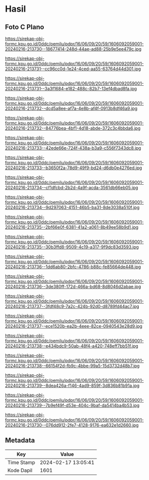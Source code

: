 # Hasil

## Foto C Plano

https://sirekap-obj-formc.kpu.go.id/0ddc/pemilu/pdpr/16/06/09/20/59/1606092059001-20240216-213730--18677414-248d-44ae-ad88-25b9e5ee479c.jpg

https://sirekap-obj-formc.kpu.go.id/0ddc/pemilu/pdpr/16/06/09/20/59/1606092059001-20240216-213731--cc96cc0d-1e24-4ced-aa55-63764d44d301.jpg

https://sirekap-obj-formc.kpu.go.id/0ddc/pemilu/pdpr/16/06/09/20/59/1606092059001-20240216-213731--3a3f1684-e182-488c-82b7-13ef4dbad8fa.jpg

https://sirekap-obj-formc.kpu.go.id/0ddc/pemilu/pdpr/16/06/09/20/59/1606092059001-20240216-213732--dcd5a8ee-af7a-4e8b-af4f-0913b8df46a9.jpg

https://sirekap-obj-formc.kpu.go.id/0ddc/pemilu/pdpr/16/06/09/20/59/1606092059001-20240216-213732--84776bea-4bf1-4d18-abde-372c3c4bbda6.jpg

https://sirekap-obj-formc.kpu.go.id/0ddc/pemilu/pdpr/16/06/09/20/59/1606092059001-20240216-213733--42ede66e-724f-438a-b3a9-c556f7343dc8.jpg

https://sirekap-obj-formc.kpu.go.id/0ddc/pemilu/pdpr/16/06/09/20/59/1606092059001-20240216-213733--b3650f2a-78d9-49f9-bd24-d6db0e4276ed.jpg

https://sirekap-obj-formc.kpu.go.id/0ddc/pemilu/pdpr/16/06/09/20/59/1606092059001-20240216-213734--cf1dfcbd-2b2d-4a9f-acda-3561db66eb05.jpg

https://sirekap-obj-formc.kpu.go.id/0ddc/pemilu/pdpr/16/06/09/20/59/1606092059001-20240216-213734--9d297063-4151-46b5-ba31-8de3038a510f.jpg

https://sirekap-obj-formc.kpu.go.id/0ddc/pemilu/pdpr/16/06/09/20/59/1606092059001-20240216-213735--2bf66e0f-6381-41a2-a061-8b49ee58b9d1.jpg

https://sirekap-obj-formc.kpu.go.id/0ddc/pemilu/pdpr/16/06/09/20/59/1606092059001-20240216-213735--30b3ffd8-9509-4c19-a317-9f9dc83d3593.jpg

https://sirekap-obj-formc.kpu.go.id/0ddc/pemilu/pdpr/16/06/09/20/59/1606092059001-20240216-213736--1dd6ab80-2bfc-4786-b88c-fe85664de448.jpg

https://sirekap-obj-formc.kpu.go.id/0ddc/pemilu/pdpr/16/06/09/20/59/1606092059001-20240216-213736--3de380ff-172d-466a-bd68-8d8046d2abae.jpg

https://sirekap-obj-formc.kpu.go.id/0ddc/pemilu/pdpr/16/06/09/20/59/1606092059001-20240216-213737--3fdf48c9-7a2c-424b-92d0-d8789fd44ac7.jpg

https://sirekap-obj-formc.kpu.go.id/0ddc/pemilu/pdpr/16/06/09/20/59/1606092059001-20240216-213737--ece1520b-ea2b-4eee-82ce-0940543e28d9.jpg

https://sirekap-obj-formc.kpu.go.id/0ddc/pemilu/pdpr/16/06/09/20/59/1606092059001-20240216-213738--e434bdc9-50ab-48f4-a420-748eff7bb51f.jpg

https://sirekap-obj-formc.kpu.go.id/0ddc/pemilu/pdpr/16/06/09/20/59/1606092059001-20240216-213738--66154f2d-fb9c-4bbe-99a5-15d3732d48b7.jpg

https://sirekap-obj-formc.kpu.go.id/0ddc/pemilu/pdpr/16/06/09/20/59/1606092059001-20240216-213739--8dea426a-f146-4ad9-859f-3d836b81b91a.jpg

https://sirekap-obj-formc.kpu.go.id/0ddc/pemilu/pdpr/16/06/09/20/59/1606092059001-20240216-213739--7b9ef49f-d53e-404c-9baf-da5414ba4b53.jpg

https://sirekap-obj-formc.kpu.go.id/0ddc/pemilu/pdpr/16/06/09/20/59/1606092059001-20240216-213730--076dd912-2fe7-4128-9176-ea632e1d2660.jpg


## Metadata

| Key        | Value               |
| ---------- | ------------------- |
| Time Stamp | 2024-02-17 13:05:41 |
| Kode Dapil | 1601                |



